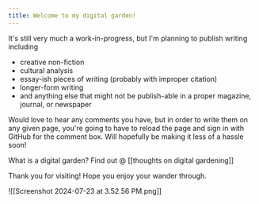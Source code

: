 ```yaml
---
title: Welcome to my digital garden!
---
```

It's still very much a work-in-progress, but I'm planning to publish writing including
- creative non-fiction
- cultural analysis
- essay-ish pieces of writing (probably with improper citation)
- longer-form writing
- and anything else that might not be publish-able in a proper magazine, journal, or newspaper

Would love to hear any comments you have, but in order to write them on any given page, you're going to have to reload the page and sign in with GitHub for the comment box. Will hopefully be making it less of a hassle soon!

What is a digital garden? Find out @ [[thoughts on digital gardening]]

Thank you for visiting! Hope you enjoy your wander through.

![[Screenshot 2024-07-23 at 3.52.56 PM.png]]
